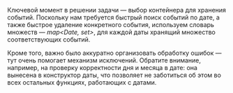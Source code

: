 Ключевой момент в решении задачи — выбор контейнера для хранения событий. Поскольку нам требуется быстрый поиск событий по дате, а также быстрое удаление конкретного события, используем словарь множеств — *map<Date, set<string>>*, для каждой даты хранящий множество соответствующих событий.

Кроме того, важно было аккуратно организовать обработку ошибок — тут очень помогает механизм исключений. Обратите внимание, например, на проверку корректности дня и месяца в дате: она вынесена в конструктор даты, что позволяет не заботиться об этом во всех остальных функциях, работающих с датами.